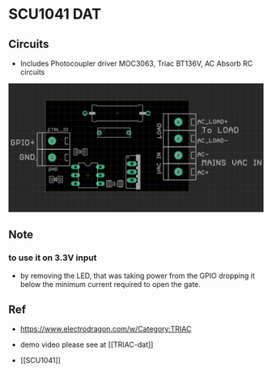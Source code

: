 

# SCU1041 DAT



## Circuits 

- Includes Photocoupler driver MOC3063, Triac BT136V, AC Absorb RC circuits 


![](59-54-12-31-05-2023.png)


## Note 

### to use it on 3.3V input 
- by removing the LED, that was taking power from the GPIO dropping it below the minimum current required to open the gate. 

## Ref 

- https://www.electrodragon.com/w/Category:TRIAC


- demo video please see at [[TRIAC-dat]]

- [[SCU1041]]